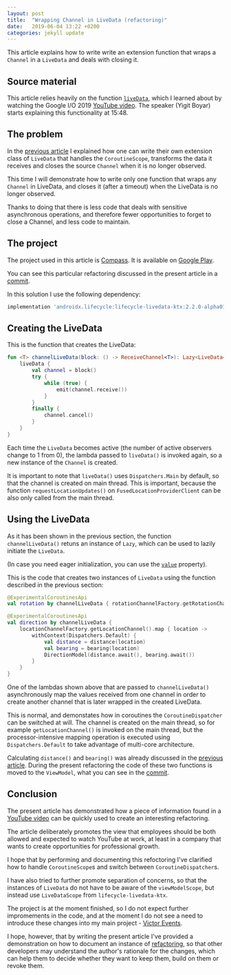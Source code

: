 ```yaml
---
layout: post
title:  "Wrapping Channel in LiveData (refactoring)"
date:   2019-06-04 13:22 +0200
categories: jekyll update
---
```


This article explains how to write write an extension function that wraps a `Channel` in a `LiveData` and deals with closing it.

## Source material

This article relies heavily on the function [`liveData`][livedata], which I learned about by watching the Google I/O 2019 [YouTube video][youtube]. The speaker (Yigit Boyar) starts explaining this functionality at 15:48.

## The problem

In the [previous article][article] I explained how one can write their own extension class of `LiveData` that handles the `CoroutineScope`, transforms the data it receives and closes the source `Channel` when it is no longer observed.

This time I will demonstrate how to write only one function that wraps any `Channel` in LiveData, and closes it (after a timeout) when the LiveData is no longer observed.

Thanks to doing that there is less code that deals with sensitive asynchronous operations, and therefore fewer opportunities to forget to close a Channel, and less code to maintain.

## The project

The project used in this article is [Compass]. It is available on [Google Play][compass-play].

You can see this particular refactoring discussed in the present article in a [commit].

In this solution I use the following dependency:

```groovy
implementation 'androidx.lifecycle:lifecycle-livedata-ktx:2.2.0-alpha01'
```

## Creating the LiveData

This is the function that creates the LiveData:

```kotlin
fun <T> channelLiveData(block: () -> ReceiveChannel<T>): Lazy<LiveData<T>> = lazy {
    liveData {
        val channel = block()
        try {
            while (true) {
                emit(channel.receive())
            }
        }
        finally {
            channel.cancel()
        }
    }
}
```

Each time the `LiveData` becomes active (the number of active observers change to 1 from 0), the lambda passed to `liveData()` is invoked again, so a new instance of the `Channel` is created.

It is important to note that `liveData()` uses `Dispatchers.Main` by default, so that the channel is created on main thread. This is important, because the function `requestLocationUpdates()` on `FusedLocationProviderClient` can be also only called from the main thread.

## Using the LiveData

As it has been shown in the previous section, the function `channelLiveData()` retuns an instance of `Lazy`, which can be used to lazily initiate the `LiveData`.

(In case you need eager initialization, you can use the [`value`][value] property).

This is the code that creates two instances of `LiveData` using the function described in the previous section:

```kotlin
@ExperimentalCoroutinesApi
val rotation by channelLiveData { rotationChannelFactory.getRotationChannel() }

@ExperimentalCoroutinesApi
val direction by channelLiveData {
    locationChannelFactory.getLocationChannel().map { location ->
        withContext(Dispatchers.Default) {
            val distance = distance(location)
            val bearing = bearing(location)
            DirectionModel(distance.await(), bearing.await())
        }
    }
}
```

One of the lambdas shown above that are passed to `channelLiveData()` asynchronously map the values received from one channel in order to create another channel that is later wrapped in the created LiveData.

This is normal, and demonstates how in coroutines the `CoroutineDispatcher` can be switched at will. The channel is created on the main thread, so for example `getLocationChannel()` is invoked on the main thread, but the processor-intensive mapping operation is executed using `Dispatchers.Default` to take advantage of multi-core architecture.

Calculating `distance()` and `bearing()` was already discussed in the [previous article][article]. During the present refactoring the code of these two functions is moved to the `ViewModel`, what you can see in the [commit].

## Conclusion

The present article has demonstrated how a piece of information found in a [YouTube video][youtube] can be quickly used to create an interesting refactoring.

The article deliberately promotes the view that employees should be both allowed and expected to watch YouTube at work, at least in a company that wants to create opportunities for professional growth.

I hope that by performing and documenting this refoctoring I've clarified how to handle `CoroutineScope`s and switch between `CoroutineDispatcher`s.

I have also tried to further promote separation of concerns, so that the instances of `LiveData` do not have to be aware of the `viewModelScope`, but instead use `LiveDataScope` from `lifecycle-livedata-ktx`.

The project is at the moment finished, so I do not expect further impromements in the code, and at the moment I do not see a need to introduce these changes into my main project - [Victor Events][events].

I hope, however, that by writing the present article I've provided a demonstration on how to document an instance of [refactoring][commit], so that other developers may understand the author's rationale for the changes, which can help them to decide whether they want to keep them, build on them or revoke them.

[livedata]: https://developer.android.com/topic/libraries/architecture/coroutines#livedata
[youtube]: https://youtu.be/BOHK_w09pVA?t=948
[article]: https://syrop.github.io/jekyll/update/2019/06/02/extending-livedata.html
[compass]: https://github.com/syrop/Compass
[compass-play]: https://play.google.com/store/apps/details?id=pl.org.seva.compass
[value]: https://kotlinlang.org/api/latest/jvm/stdlib/kotlin/-lazy/value.html
[events]: https://github.com/syrop/Victor-Events
[commit]: https://github.com/syrop/Compass/commit/ae310f3af228271246995126bdf898f94e55578f

